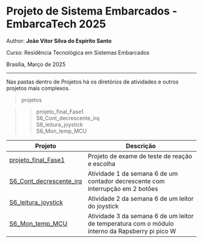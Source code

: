 # Projeto de Sistema Embarcados - EmbarcaTech 2025 

Author: **João Vitor Silva do Espirito Santo**

Curso: Residência Tecnológica em Sistemas Embarcados

Brasília, Março de 2025

---

Nas pastas dentro de Projetos há os diretórios de atividades e outros projetos mais complexos.

>projetos

>>projeto_final_Fase1   
>>S6_Cont_decrescente_irq  
S6_leitura_joystick  
S6_Mon_temp_MCU


| Projeto | Descrição |
|---------|-----------|
| [projeto_final_Fase1](https://github.com/jvses/joao_vitor_silva_do_espirito_santo_embarcatech_HBr_2025/tree/main/projetos/projeto_final_Fase1) | Projeto de exame  de teste de reação e escolha |
| [S6_Cont_decrescente_irq](https://github.com/jvses/joao_vitor_silva_do_espirito_santo_embarcatech_HBr_2025/tree/main/projetos/S6_Cont_decrescente_irq) | Atividade 1 da semana 6 de um contador decrescente com interrupção em 2 botões|
| [S6_leitura_joystick]() | Atividade 2 da semana 6 de um leitor do joystick|
| [S6_Mon_temp_MCU]() | Atividade 3 da semana 6 de um leitor de temperatura com o módulo interno da Rapsberry pi pico W|